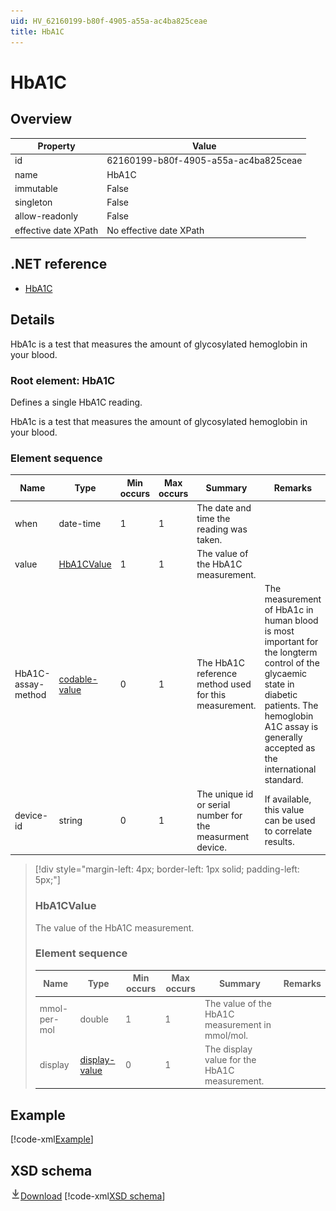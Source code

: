 ```yaml
---
uid: HV_62160199-b80f-4905-a55a-ac4ba825ceae
title: HbA1C
---
```


# HbA1C

## Overview

Property|Value
---|---
id|62160199-b80f-4905-a55a-ac4ba825ceae
name|HbA1C
immutable|False
singleton|False
allow-readonly|False
effective date XPath|No effective date XPath

## .NET reference
- [HbA1C](https://go.microsoft.com/fwlink/?LinkID=136146)

## Details
HbA1c is a test that measures the amount of glycosylated hemoglobin in your blood.

<a name='HbA1C'></a>

### Root element: HbA1C

Defines a single HbA1C reading.

HbA1c is a test that measures the amount of glycosylated hemoglobin in your blood.

### Element sequence

Name|Type|Min occurs|Max occurs|Summary|Remarks|Preferred Vocabulary
---|---|---|---|---|---|---
when|date-time|1|1|The date and time the reading was taken.||
value|[HbA1CValue](#HbA1CValue)|1|1|The value of the HbA1C measurement.||
HbA1C-assay-method|[codable-value](xref:HV_3e730686-781f-4616-aa0d-817bba8eb141#codable-value)|0|1|The HbA1C reference method used for this measurement.|The measurement of HbA1c in human blood is most important for the longterm control of the glycaemic state in diabetic patients. The hemoglobin A1C assay is generally accepted as the international standard.|[HbA1C-assay-method](xref:HV_f32a02f2-6576-4bf1-a43c-4dba903063b4)
device-id|string|0|1|The unique id or serial number for the measurment device.|If available, this value can be used to correlate results.|

>[!div style="margin-left: 4px; border-left: 1px solid; padding-left: 5px;"]
>
> <a name='HbA1CValue'></a>
>
> ### HbA1CValue
>
> The value of the HbA1C measurement.
>
> ### Element sequence
>
> Name|Type|Min occurs|Max occurs|Summary|Remarks
> ---|---|---|---|---|---
> mmol-per-mol|double|1|1|The value of the HbA1C measurement in mmol/mol.|
> display|[display-value](xref:HV_3e730686-781f-4616-aa0d-817bba8eb141#display-value)|0|1|The display value for the HbA1C measurement.|
>
>

## Example
[!code-xml[Example](sample-xml/62160199-b80f-4905-a55a-ac4ba825ceae.xml)]

## XSD schema
[![Download](/healthvault/images/download.png)Download](xsd/HbA1C.2.xsd)
[!code-xml[XSD schema](xsd/HbA1C.2.xsd)]

